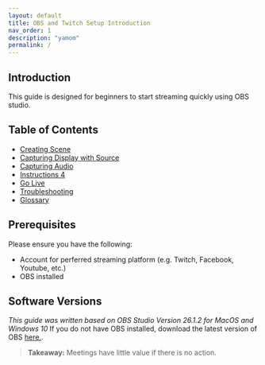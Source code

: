 ```yaml
---
layout: default
title: OBS and Twitch Setup Introduction
nav_order: 1
description: "yamom"
permalink: /
---
```


## Introduction

This guide is designed for beginners to start streaming quickly using OBS studio.



## Table of Contents

- [Creating Scene](https://pazcharles02.github.io/OBS-and-Twitch-Livestreaming/docs/creating-scene)
- [Capturing Display with Source](https://pazcharles02.github.io/OBS-and-Twitch-Livestreaming/docs/capturing-display-with-source)
- [Capturing Audio](https://pazcharles02.github.io/OBS-and-Twitch-Livestreaming/docs/capturing-audio)
- [Instructions 4](https://pazcharles02.github.io/OBS-and-Twitch-Livestreaming/docs/instructions-4)
- [Go Live](https://pazcharles02.github.io/OBS-and-Twitch-Livestreaming/docs/go-live)
- [Troubleshooting](https://pazcharles02.github.io/OBS-and-Twitch-Livestreaming/docs/troubleshooting)
- [Glossary](https://pazcharles02.github.io/OBS-and-Twitch-Livestreaming/docs/glossary)

## Prerequisites

Please ensure you have the following:
- Account for perferred streaming platform (e.g. Twitch, Facebook, Youtube, etc.)
- OBS installed


## Software Versions

*This guide was written based on OBS Studio Version 26.1.2 for MacOS and Windows 10*
If you do not have OBS installed, download the latest version of OBS [here.](https://obsproject.com/download).

> **Takeaway:** Meetings have little value if there is no action.